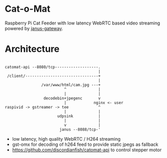# Cat-o-Mat
Raspberry Pi Cat Feeder with low latency WebRTC based video streaming powered
by [janus-gateway](https://github.com/meetecho/janus-gateway).

# Architecture
```

catomat-api --8080/tcp-------------------.
                                         |
 /client/--------------------------------+
                                         |
                /var/www/html/cam.jpg ---+
                          ^              |
                          |              |
                 decodebin+jpegenc       v
                          |            nginx <- user
raspivid -> gstreamer -> tee             ^
                          |              |
                       udpsink           |
                          |              |
                          v              |
                        janus --8088/tcp-'
```

- low latency, high quality WebRTC / H264 streaming
- gst-omx for decoding of h264 feed to provide static jpegs as fallback
- https://github.com/discordianfish/catomat-api to control stepper motor
